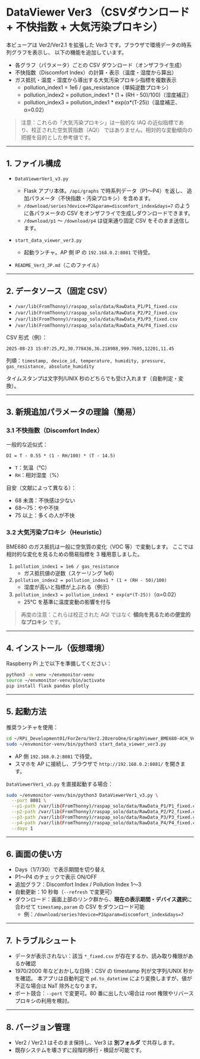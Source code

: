 # DataViewer Ver3 （CSVダウンロード + 不快指数 + 大気汚染プロキシ）

本ビューアは Ver2/Ver2.1 を拡張した Ver3 です。ブラウザで環境データの時系列グラフを表示し、
以下の機能を追加しています。

- 各グラフ（パラメータ）ごとの CSV ダウンロード（オンザフライ生成）
- 不快指数（Discomfort Index）の計算・表示（温度・湿度から算出）
- ガス抵抗・温度・湿度から導出する大気汚染プロキシ指標を複数表示
  - pollution_index1 = 1e6 / gas_resistance（単純逆数プロキシ）
  - pollution_index2 = pollution_index1 * (1 + (RH - 50)/100)（湿度補正）
  - pollution_index3 = pollution_index1 * exp(α*(T-25))（温度補正、α=0.02）

> 注意：これらの「大気汚染プロキシ」は一般的な IAQ の近似指標であり、校正された空気質指数（AQI）
> ではありません。相対的な変動傾向の把握を目的とした参考値です。

---

## 1. ファイル構成

- `DataViewerVer1_v3.py`
  - Flask アプリ本体。`/api/graphs` で時系列データ（P1〜P4）を返し、
    追加パラメータ（不快指数・汚染プロキシ）を含めます。
  - `/download/series?device=P2&param=discomfort_index&days=7` のように各パラメータの
    CSV をオンザフライで生成しダウンロードできます。
  - `/download/p1` 〜 `/download/p4` は従来通り固定 CSV をそのまま送信します。

- `start_data_viewer_ver3.py`
  - 起動ランチャ。AP 側 IP の `192.168.0.2:8081` で待受。

- `README_Ver3_JP.md`（このファイル）

---

## 2. データソース（固定 CSV）

- `/var/lib(FromThonny)/raspap_solo/data/RawData_P1/P1_fixed.csv`
- `/var/lib(FromThonny)/raspap_solo/data/RawData_P2/P2_fixed.csv`
- `/var/lib(FromThonny)/raspap_solo/data/RawData_P3/P3_fixed.csv`
- `/var/lib(FromThonny)/raspap_solo/data/RawData_P4/P4_fixed.csv`

CSV 形式（例）：
```
2025-08-23 15:07:25,P2,30.778436,36.218988,999.7605,12201,11.45
```
列順：`timestamp, device_id, temperature, humidity, pressure, gas_resistance, absolute_humidity`

タイムスタンプは文字列/UNIX 秒のどちらでも受け入れます（自動判定・変換）。

---

## 3. 新規追加パラメータの理論（簡易）

### 3.1 不快指数（Discomfort Index）
一般的な近似式：
```
DI = T - 0.55 * (1 - RH/100) * (T - 14.5)
```
- `T`：気温（°C）
- `RH`：相対湿度（%）

目安（文献によって異なる）：
- 68 未満：不快感は少ない
- 68〜75：やや不快
- 75 以上：多くの人が不快

### 3.2 大気汚染プロキシ（Heuristic）
BME680 のガス抵抗は一般に空気質の変化（VOC 等）で変動します。
ここでは相対的な変化を見るための簡易指標を 3 種用意しました。

1) `pollution_index1 = 1e6 / gas_resistance`
   - ガス抵抗値の逆数（スケーリング 1e6）
2) `pollution_index2 = pollution_index1 * (1 + (RH - 50)/100)`
   - 湿度が高いと指標が上ぶれる（例示）
3) `pollution_index3 = pollution_index1 * exp(α*(T-25))`（α=0.02）
   - 25°C を基準に温度変動の影響を付与

> 再度の注意：これらは校正された AQI ではなく **傾向を見るための便宜的なプロキシ** です。

---

## 4. インストール（仮想環境）

Raspberry Pi 上で以下を準備してください：

```bash
python3 -m venv ~/envmonitor-venv
source ~/envmonitor-venv/bin/activate
pip install flask pandas plotly
```

---

## 5. 起動方法

推奨ランチャを使用：

```bash
cd ~/RPi_Development01/ForZero/Ver2.20zeroOne/GraphViewer_BME680-4CH_Ver3
sudo ~/envmonitor-venv/bin/python3 start_data_viewer_ver3.py
```

- AP 側 `192.168.0.2:8081` で待受。
- スマホを AP に接続し、ブラウザで `http://192.168.0.2:8081/` を開きます。

`DataViewerVer1_v3.py` を直接起動する場合：
```bash
sudo ~/envmonitor-venv/bin/python3 DataViewerVer1_v3.py \
  --port 8081 \
  --p1-path /var/lib(FromThonny)/raspap_solo/data/RawData_P1/P1_fixed.csv \
  --p2-path /var/lib(FromThonny)/raspap_solo/data/RawData_P2/P2_fixed.csv \
  --p3-path /var/lib(FromThonny)/raspap_solo/data/RawData_P3/P3_fixed.csv \
  --p4-path /var/lib(FromThonny)/raspap_solo/data/RawData_P4/P4_fixed.csv \
  --days 1
```

---

## 6. 画面の使い方

- Days（1/7/30）で表示期間を切り替え
- P1〜P4 のチェックで表示 ON/OFF
- 追加グラフ：Discomfort Index / Pollution Index 1〜3
- 自動更新：10 秒毎（`--refresh` で変更可）
- ダウンロード：画面上部のリンク群から、**現在の表示期間・デバイス選択**に合わせて
  `timestamp,param` の CSV をダウンロード可能
  - 例：`/download/series?device=P2&param=discomfort_index&days=7`

---

## 7. トラブルシュート

- データが表示されない：該当 `*_fixed.csv` が存在するか、読み取り権限があるか確認
- 1970/2000 年などおかしな日時：CSV の timestamp 列が文字列/UNIX 秒かを確認。
  本アプリは自動判定で `pd.to_datetime` により変換しますが、値が不正な場合は NaT 除外となります。
- ポート競合：`--port` で変更可。80 番に出したい場合は root 権限やリバースプロキシの利用を検討。

---

## 8. バージョン管理

- Ver2 / Ver2.1 はそのまま保持し、Ver3 は **別フォルダ** で共存します。
- 既存システムを壊さずに段階的移行・検証が可能です。
